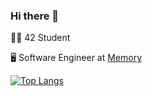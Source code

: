 ### Hi there 👋
👨‍🎓 42 Student

🖥️ Software Engineer at [Memory](https://github.com/Inthememory)


[![Top Langs](https://github-readme-stats.vercel.app/api/top-langs/?username=Maelp20)](https://github.com/Maelp20/github-readme-stats)

<!--
**Maelp20/Maelp20** is a ✨ _special_ ✨ repository because its `README.md` (this file) appears on your GitHub profile.

Here are some ideas to get you started:

- 🔭 I’m currently working on ...
- 🌱 I’m currently learning ...
- 👯 I’m looking to collaborate on ...
- 🤔 I’m looking for help with ...
- 💬 Ask me about ...
- 📫 How to reach me: ...
- 😄 Pronouns: ...
- ⚡ Fun fact: ...
-->
